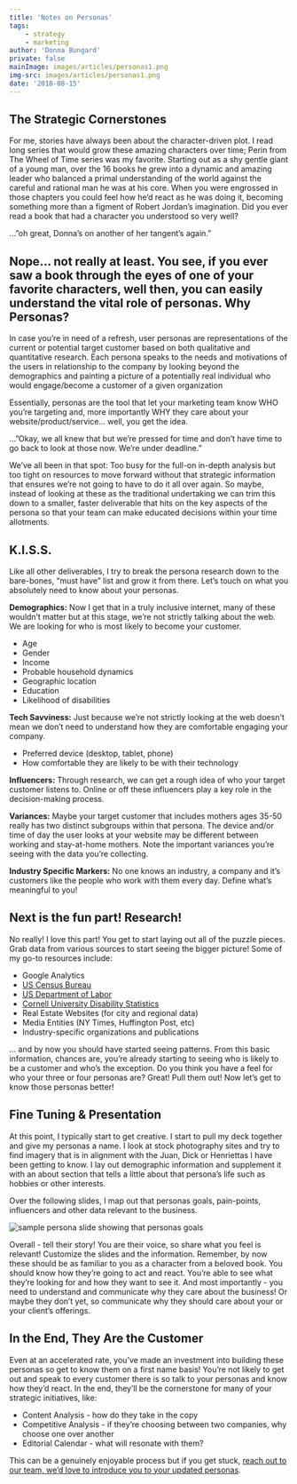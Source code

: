 ```yaml
---
title: 'Notes on Personas'
tags:
    - strategy
    - marketing
author: 'Donna Bungard'
private: false
mainImage: images/articles/personas1.png
img-src: images/articles/personas1.png
date: '2018-08-15'
---
```


The Strategic Cornerstones
-------
For me, stories have always been about the character-driven plot. I read long series that would grow these amazing characters over time; Perin from The Wheel of Time series was my favorite. Starting out as a shy gentle giant of a young man, over the 16 books he grew into a dynamic and amazing leader who balanced a primal understanding of the world against the careful and rational man he was at his core. When you were engrossed in those chapters you could feel how he’d react as he was doing it, becoming something more than a figment of Robert Jordan’s imagination. Did you ever read a book that had a character you understood so very well?

…”oh great, Donna’s on another of her tangent’s again.”

Nope… not really at least. You see, if you ever saw a book through the eyes of one of your favorite characters, well then, you can easily understand the vital role of personas. 
Why Personas? 
-------
In case you’re in need of a refresh, user personas are representations of the current or potential target customer based on both qualitative and quantitative research. Each persona speaks to the needs and motivations of the users in relationship to the company by looking beyond the demographics and painting a picture of a potentially real individual who would engage/become a customer of a given organization

Essentially, personas are the tool that let your marketing team know WHO you’re targeting and, more importantly WHY they care about your website/product/service… well, you get the idea. 

…”Okay, we all knew that but we’re pressed for time and don’t have time to go back to look at those now. We’re under deadline.”

We’ve all been in that spot: Too busy for the full-on in-depth analysis but too tight on resources to move forward without that strategic information that ensures we’re not going to have to do it all over again. So maybe, instead of looking at these as the traditional undertaking we can trim this down to a smaller, faster deliverable that hits on the key aspects of the persona so that your team can make educated decisions within your time allotments. 


K.I.S.S.
-------
Like all other deliverables, I try to break the persona research down to the bare-bones, “must have” list and grow it from there. Let’s touch on what you absolutely need to know about your personas.

<strong>Demographics:</strong>
Now I get that in a truly inclusive internet, many of these wouldn’t matter but at this stage, we’re not strictly talking about the web. We are looking for who is most likely to become your customer.
* Age
* Gender
* Income
* Probable household dynamics
* Geographic location
* Education
* Likelihood of disabilities

**Tech Savviness:**
Just because we’re not strictly looking at the web doesn't mean we don’t need to understand how they are comfortable engaging your company. 
* Preferred device (desktop, tablet, phone)
* How comfortable they are likely to be with their technology

**Influencers:**
Through research, we can get a rough idea of who your target customer listens to. Online or off these influencers play a key role in the decision-making process.

**Variances:**
Maybe your target customer that includes mothers ages 35-50 really has two distinct subgroups within that persona. The device and/or time of day the user looks at your website may be different between working and stay-at-home mothers. Note the important variances you’re seeing with the data you’re collecting. 

**Industry Specific Markers:**
No one knows an industry, a company and it’s customers like the people who work with them every day. Define what’s meaningful to you!

Next is the fun part! Research!
-------
No really! I love this part! You get to start laying out all of the puzzle pieces. Grab data from various sources to start seeing the bigger picture! Some of my go-to resources include:

* Google Analytics
* [US Census Bureau](https://www.census.gov/)
* [US Department of Labor](https://www.dol.gov/)
* [Cornell University Disability Statistics](http://www.disabilitystatistics.org/reports/acs.cfm?statistic=1)
* Real Estate Websites (for city and regional data)
* Media Entities (NY Times, Huffington Post, etc)
* Industry-specific organizations and publications

… and by now you should have started seeing patterns. From this basic information, chances are, you’re already starting to seeing who is likely to be a customer and who’s the exception. Do you think you have a feel for who your three or four personas are? Great! Pull them out! Now let’s get to know those personas better!

Fine Tuning & Presentation
-------
At this point, I typically start to get creative. I start to pull my deck together and give my personas a name. I look at stock photography sites and try to find imagery that is in alignment with the Juan, Dick or Henriettas I have been getting to know. I lay out demographic information and supplement it with an about section that tells a little about that persona’s life such as hobbies or other interests. 

Over the following slides, I map out that personas goals, pain-points, influencers and other data relevant to the business. 

![sample persona slide showing that personas goals](images/articles/personaslide.png)


Overall - tell their story! You are their voice, so share what you feel is relevant! Customize the slides and the information. Remember, by now these should be as familiar to you as a character from a beloved book. You should know how they’re going to act and react. You’re able to see what they’re looking for and how they want to see it. And most importantly - you need to understand and communicate why they care about the business! Or maybe they don’t yet, so communicate why they should care about your or your client’s offerings.

In the End, They Are the Customer
-------
Even at an accelerated rate, you’ve made an investment into building these personas so get to know them on a first name basis! You’re not likely to get out and speak to every customer there is so talk to your personas and know how they’d react. In the end, they’ll be the cornerstone for many of your strategic initiatives, like: 

* Content Analysis - how do they take in the copy
* Competitive Analysis - if they’re choosing between two companies, why choose one over another
* Editorial Calendar - what will resonate with them?

This can be a genuinely enjoyable process but if you get stuck, [reach out to our team, we’d love to introduce you to your updated personas](https://thinktandem.io/contact/).


